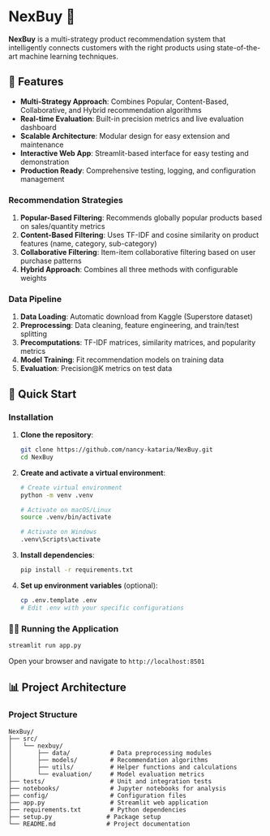 # NexBuy 🛒

**NexBuy** is a multi-strategy product recommendation system that intelligently connects customers with the right products using state-of-the-art machine learning techniques.

## 🎯 Features

- **Multi-Strategy Approach**: Combines Popular, Content-Based, Collaborative, and Hybrid recommendation algorithms
- **Real-time Evaluation**: Built-in precision metrics and live evaluation dashboard
- **Scalable Architecture**: Modular design for easy extension and maintenance
- **Interactive Web App**: Streamlit-based interface for easy testing and demonstration
- **Production Ready**: Comprehensive testing, logging, and configuration management

### Recommendation Strategies

1. **Popular-Based Filtering**: Recommends globally popular products based on sales/quantity metrics
2. **Content-Based Filtering**: Uses TF-IDF and cosine similarity on product features (name, category, sub-category)
3. **Collaborative Filtering**: Item-item collaborative filtering based on user purchase patterns
4. **Hybrid Approach**: Combines all three methods with configurable weights

### Data Pipeline

1. **Data Loading**: Automatic download from Kaggle (Superstore dataset)
2. **Preprocessing**: Data cleaning, feature engineering, and train/test splitting
3. **Precomputations**: TF-IDF matrices, similarity matrices, and popularity metrics
4. **Model Training**: Fit recommendation models on training data
5. **Evaluation**: Precision@K metrics on test data

## 🚀 Quick Start

### Installation

1. **Clone the repository**:
   ```bash
   git clone https://github.com/nancy-kataria/NexBuy.git
   cd NexBuy
   ```

2. **Create and activate a virtual environment**:
   ```bash
   # Create virtual environment
   python -m venv .venv
   
   # Activate on macOS/Linux
   source .venv/bin/activate
   
   # Activate on Windows
   .venv\Scripts\activate
   ```

3. **Install dependencies**:
   ```bash
   pip install -r requirements.txt
   ```

4. **Set up environment variables** (optional):
   ```bash
   cp .env.template .env
   # Edit .env with your specific configurations
   ```

### 🏃‍♂️ Running the Application

```bash
streamlit run app.py
```
Open your browser and navigate to `http://localhost:8501`

## 📊 Project Architecture

### Project Structure

```
NexBuy/
├── src/
│   └── nexbuy/
│       ├── data/           # Data preprocessing modules
│       ├── models/         # Recommendation algorithms
│       ├── utils/          # Helper functions and calculations
│       └── evaluation/     # Model evaluation metrics
├── tests/                  # Unit and integration tests
├── notebooks/              # Jupyter notebooks for analysis
├── config/                 # Configuration files
├── app.py                  # Streamlit web application
├── requirements.txt        # Python dependencies
├── setup.py               # Package setup
└── README.md              # Project documentation
```


[Python]: https://img.shields.io/badge/Python-3776AB?style=for-the-badge&logo=python&logoColor=white
[Scikit-learn]: https://img.shields.io/badge/scikit--learn-F7931E?style=for-the-badge&logo=scikit-learn&logoColor=white
[Pandas]: https://img.shields.io/badge/Pandas-150458?style=for-the-badge&logo=pandas&logoColor=white
[NumPy]: https://img.shields.io/badge/NumPy-013243?style=for-the-badge&logo=numpy&logoColor=white
[Kaggle]: https://img.shields.io/badge/Kaggle-20BEFF?style=for-the-badge&logo=kaggle&logoColor=white
[Streamlit]: https://img.shields.io/badge/Streamlit-FF4B4B?style=for-the-badge&logo=streamlit&logoColor=white


[scikit-learn-url]: https://scikit-learn.org/stable/
[python-url]: https://www.python.org/
[streamlit-url]: https://streamlit.io/
[numpy-url]: https://numpy.org/
[kaggle-url]: https://www.kaggle.com/
[pandas-url]: https://pandas.pydata.org/
